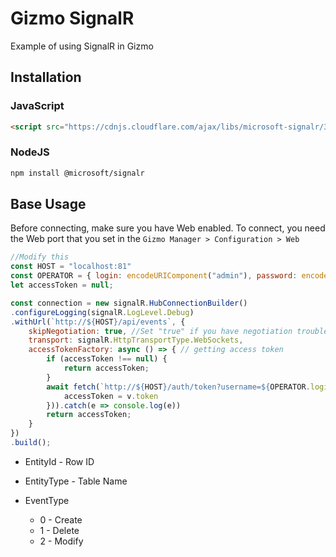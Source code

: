 # Gizmo SignalR

Example of using SignalR in Gizmo

## Installation

### JavaScript

```html
<script src="https://cdnjs.cloudflare.com/ajax/libs/microsoft-signalr/3.1.7/signalr.min.js"></script>
```

### NodeJS

```bash
npm install @microsoft/signalr
```

## Base Usage

Before connecting, make sure you have Web enabled. To connect, you need the Web port that you set in the `Gizmo Manager > Configuration > Web`

```javascript
//Modify this
const HOST = "localhost:81"
const OPERATOR = { login: encodeURIComponent("admin"), password: encodeURIComponent("admin") }
let accessToken = null;

const connection = new signalR.HubConnectionBuilder()
.configureLogging(signalR.LogLevel.Debug)
.withUrl(`http://${HOST}/api/events`, {
    skipNegotiation: true, //Set "true" if you have negotiation troubles
    transport: signalR.HttpTransportType.WebSockets,
    accessTokenFactory: async () => { // getting access token
        if (accessToken !== null) {
            return accessToken;
        }
        await fetch(`http://${HOST}/auth/token?username=${OPERATOR.login}&password=${OPERATOR.password}`).then(e => e.json().then(v => {
            accessToken = v.token
        })).catch(e => console.log(e))
        return accessToken;
    }
})
.build();
```

- EntityId - Row ID
- EntityType - Table Name
- EventType

  - 0 - Create
  - 1 - Delete
  - 2 - Modify
